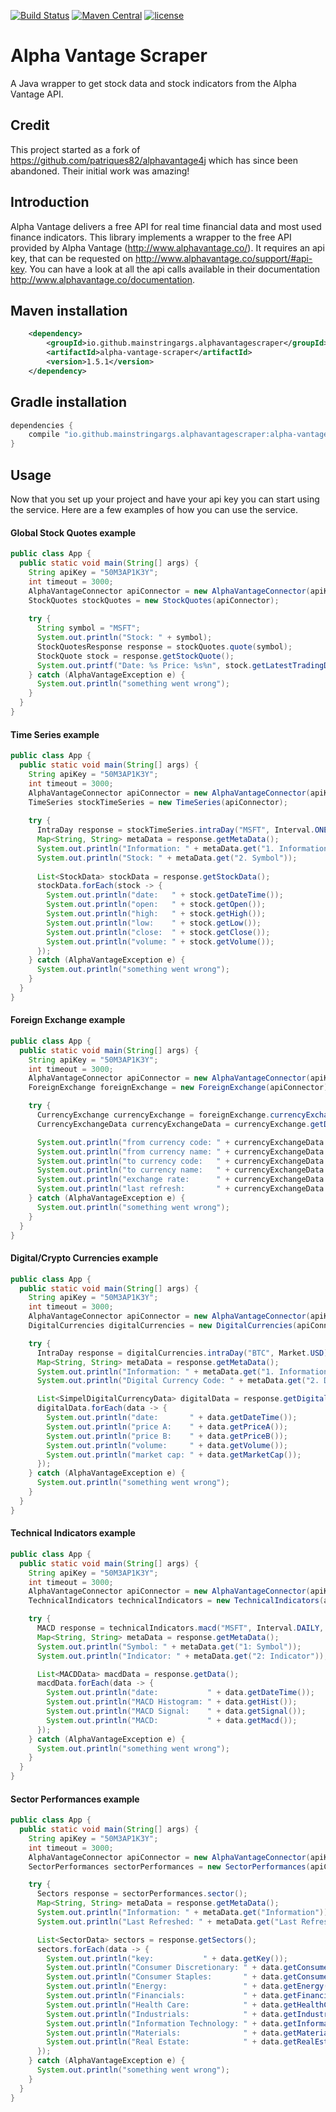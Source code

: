 [![Build Status](https://travis-ci.org/patriques82/alphavantage4j.svg?branch=master)](https://travis-ci.org/patriques82/alphavantage4j) [![Maven Central](https://img.shields.io/maven-central/v/io.github.mainstringargs.alphavantagescraper/alpha-vantage-scraper.svg?label=Maven%20Central)](https://search.maven.org/search?q=g:%22io.github.mainstringargs.alphavantagescraper%22%20AND%20a:%22alpha-vantage-scraper%22)
[![license](https://img.shields.io/github/license/mainstringargs/alpha-vantage-scraper.svg)](https://github.com/mainstringargs/alpha-vantage-scraper/blob/master/LICENSE)

# Alpha Vantage Scraper

A Java wrapper to get stock data and stock indicators from the Alpha Vantage API.

## Credit

This project started as a fork of https://github.com/patriques82/alphavantage4j which has since been abandoned.  Their initial work was amazing!

## Introduction

Alpha Vantage delivers a free API for real time financial data and most used finance indicators. This library implements a wrapper to the free API provided by Alpha
Vantage (http://www.alphavantage.co/). It requires an api key, that can be requested on http://www.alphavantage.co/support/#api-key. You can have a look at all the api 
calls available in their documentation http://www.alphavantage.co/documentation.

## Maven installation

```xml
    <dependency>
        <groupId>io.github.mainstringargs.alphavantagescraper</groupId>
        <artifactId>alpha-vantage-scraper</artifactId>
        <version>1.5.1</version>
    </dependency>
```

## Gradle installation

```groovy
dependencies {
	compile "io.github.mainstringargs.alphavantagescraper:alpha-vantage-scraper:1.5.1"
}
```

## Usage

Now that you set up your project and have your api key you can start using the service. Here are a few examples of how you can use the service.

#### Global Stock Quotes example

```java
public class App {
  public static void main(String[] args) {
    String apiKey = "50M3AP1K3Y";
    int timeout = 3000;
    AlphaVantageConnector apiConnector = new AlphaVantageConnector(apiKey, timeout);
    StockQuotes stockQuotes = new StockQuotes(apiConnector);
    
    try {
      String symbol = "MSFT";  
      System.out.println("Stock: " + symbol);
      StockQuotesResponse response = stockQuotes.quote(symbol);
      StockQuote stock = response.getStockQuote();
      System.out.printf("Date: %s Price: %s%n", stock.getLatestTradingDay(), stock.getPrice());
    } catch (AlphaVantageException e) {
      System.out.println("something went wrong");
    }
  }
}
```

#### Time Series example
```java
public class App {
  public static void main(String[] args) {
    String apiKey = "50M3AP1K3Y";
    int timeout = 3000;
    AlphaVantageConnector apiConnector = new AlphaVantageConnector(apiKey, timeout);
    TimeSeries stockTimeSeries = new TimeSeries(apiConnector);
    
    try {
      IntraDay response = stockTimeSeries.intraDay("MSFT", Interval.ONE_MIN, OutputSize.COMPACT);
      Map<String, String> metaData = response.getMetaData();
      System.out.println("Information: " + metaData.get("1. Information"));
      System.out.println("Stock: " + metaData.get("2. Symbol"));
      
      List<StockData> stockData = response.getStockData();
      stockData.forEach(stock -> {
        System.out.println("date:   " + stock.getDateTime());
        System.out.println("open:   " + stock.getOpen());
        System.out.println("high:   " + stock.getHigh());
        System.out.println("low:    " + stock.getLow());
        System.out.println("close:  " + stock.getClose());
        System.out.println("volume: " + stock.getVolume());
      });
    } catch (AlphaVantageException e) {
      System.out.println("something went wrong");
    }
  }
}
```
#### Foreign Exchange example
```java
public class App {
  public static void main(String[] args) {
    String apiKey = "50M3AP1K3Y";
    int timeout = 3000;
    AlphaVantageConnector apiConnector = new AlphaVantageConnector(apiKey, timeout);
    ForeignExchange foreignExchange = new ForeignExchange(apiConnector);

    try {
      CurrencyExchange currencyExchange = foreignExchange.currencyExchangeRate("USD", "SEK");
      CurrencyExchangeData currencyExchangeData = currencyExchange.getData();

      System.out.println("from currency code: " + currencyExchangeData.getFromCurrencyCode());
      System.out.println("from currency name: " + currencyExchangeData.getFromCurrencyName());
      System.out.println("to currency code:   " + currencyExchangeData.getToCurrencyCode());
      System.out.println("to currency name:   " + currencyExchangeData.getToCurrencyName());
      System.out.println("exchange rate:      " + currencyExchangeData.getExchangeRate());
      System.out.println("last refresh:       " + currencyExchangeData.getTime());
    } catch (AlphaVantageException e) {
      System.out.println("something went wrong");
    }
  }
}
```
#### Digital/Crypto Currencies example
```java
public class App {
  public static void main(String[] args) {
    String apiKey = "50M3AP1K3Y";
    int timeout = 3000;
    AlphaVantageConnector apiConnector = new AlphaVantageConnector(apiKey, timeout);
    DigitalCurrencies digitalCurrencies = new DigitalCurrencies(apiConnector);

    try {
      IntraDay response = digitalCurrencies.intraDay("BTC", Market.USD);
      Map<String, String> metaData = response.getMetaData();
      System.out.println("Information: " + metaData.get("1. Information"));
      System.out.println("Digital Currency Code: " + metaData.get("2. Digital Currency Code"));

      List<SimpelDigitalCurrencyData> digitalData = response.getDigitalData();
      digitalData.forEach(data -> {
        System.out.println("date:       " + data.getDateTime());
        System.out.println("price A:    " + data.getPriceA());
        System.out.println("price B:    " + data.getPriceB());
        System.out.println("volume:     " + data.getVolume());
        System.out.println("market cap: " + data.getMarketCap());
      });
    } catch (AlphaVantageException e) {
      System.out.println("something went wrong");
    }
  }
}
```
#### Technical Indicators example
```java
public class App {
  public static void main(String[] args) {
    String apiKey = "50M3AP1K3Y";
    int timeout = 3000;
    AlphaVantageConnector apiConnector = new AlphaVantageConnector(apiKey, timeout);
    TechnicalIndicators technicalIndicators = new TechnicalIndicators(apiConnector);

    try {
      MACD response = technicalIndicators.macd("MSFT", Interval.DAILY, TimePeriod.of(10), SeriesType.CLOSE, null, null, null);
      Map<String, String> metaData = response.getMetaData();
      System.out.println("Symbol: " + metaData.get("1: Symbol"));
      System.out.println("Indicator: " + metaData.get("2: Indicator"));

      List<MACDData> macdData = response.getData();
      macdData.forEach(data -> {
        System.out.println("date:           " + data.getDateTime());
        System.out.println("MACD Histogram: " + data.getHist());
        System.out.println("MACD Signal:    " + data.getSignal());
        System.out.println("MACD:           " + data.getMacd());
      });
    } catch (AlphaVantageException e) {
      System.out.println("something went wrong");
    }
  }
}
```
#### Sector Performances example
```java
public class App {
  public static void main(String[] args) {
    String apiKey = "50M3AP1K3Y";
    int timeout = 3000;
    AlphaVantageConnector apiConnector = new AlphaVantageConnector(apiKey, timeout);
    SectorPerformances sectorPerformances = new SectorPerformances(apiConnector);

    try {
      Sectors response = sectorPerformances.sector();
      Map<String, String> metaData = response.getMetaData();
      System.out.println("Information: " + metaData.get("Information"));
      System.out.println("Last Refreshed: " + metaData.get("Last Refreshed"));

      List<SectorData> sectors = response.getSectors();
      sectors.forEach(data -> {
        System.out.println("key:           " + data.getKey());
        System.out.println("Consumer Discretionary: " + data.getConsumerDiscretionary());
        System.out.println("Consumer Staples:       " + data.getConsumerStaples());
        System.out.println("Energy:                 " + data.getEnergy());
        System.out.println("Financials:             " + data.getFinancials());
        System.out.println("Health Care:            " + data.getHealthCare());
        System.out.println("Industrials:            " + data.getIndustrials());
        System.out.println("Information Technology: " + data.getInformationTechnology());
        System.out.println("Materials:              " + data.getMaterials());
        System.out.println("Real Estate:            " + data.getRealEstate());
      });
    } catch (AlphaVantageException e) {
      System.out.println("something went wrong");
    }
  }
}
```
